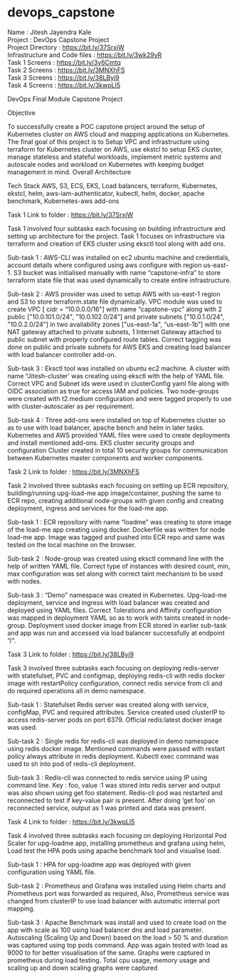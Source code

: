 # devops_capstone


Name : Jitesh Jayendra Kale </br>
Project : DevOps Capstone Project </br>
Project Directory : https://bit.ly/37SrxjW </br>
Infrastructure and Code files : https://bit.ly/3wk29vR </br>
Task 1 Screens : https://bit.ly/3y6Cmtq </br>
Task 2 Screens : https://bit.ly/3MNXhFS </br>
Task 3 Screens : https://bit.ly/38LByj9 </br>
Task 4 Screens : https://bit.ly/3kwpLI5 </br>



DevOps Final Module
Capstone Project

Objective

To successfully create a POC capstone project around the setup of Kubernetes cluster on AWS cloud and mapping applications on Kubernetes. The final goal of this project is to Setup VPC and infrastructure using terraform for Kubernetes cluster on AWS, use ekstcl to setup EKS cluster, manage stateless and stateful workloads, implement metric systems and autoscale nodes and workload on Kubernetes with keeping budget management in mind.
Overall Architecture

Tech Stack
AWS, S3, ECS, EKS, Load balancers, terraform, Kubernetes, ekstcl, helm, aws-iam-authenticator, kubectl, helm, docker, apache benchmark, Kubernetes-aws add-ons

Task 1
Link to folder : https://bit.ly/37SrxjW


Task 1 involved four subtasks each focusing on building infrastructure and setting up architecture for the project. Task 1 focuses on infrastructure via terraform and creation of EKS cluster using eksctl tool along with add ons.

Sub-task 1 :
AWS-CLI was installed on ec2 ubuntu machine and credentials, account details where configured using aws configure with region us-east-1.
S3 bucket was initialised manually with name “capstone-infra” to store terraform state file that was used dynamically to create entire infrastructure.

Sub-task 2 :
AWS provider was used to setup AWS with us-east-1 region and S3 to store terraform.state file dynamically.
VPC module was used to create VPC [ cidr = “10.0.0.0/16"]  with name “capstone-vpc” along with 2 public ["10.0.101.0/24", "10.0.102.0/24"] and private subnets ["10.0.1.0/24", "10.0.2.0/24"] in two availability zones ["us-east-1a", “us-east-1b”]  with one NAT gateway attached to private subnets, 1 Internet Gateway attached to public subnet with properly configured route tables.
Correct tagging was done on public and private subnets for AWS EKS and creating load balancer with load balancer controller add-on.

Sub-task 3 :
Eksctl tool was installed on ubuntu ec2 machine.
A cluster with name “Jitesh-cluster’ was creating using eksctl with the help of YAML file.
Correct VPC and Subnet ids were used in clusterConfig yaml file along with OIDC association as true for access IAM and policies.
Two node-groups were created with t2.medium configuration and were tagged properly to use with cluster-autoscaler as per requirement.

Sub-task 4 :
Three add-ons were installed on top of Kubernetes cluster so as to use with load balancer, apache bench and helm in later tasks.
Kubernetes and AWS provided YAML files were used to create deployments and install mentioned add-ons.
EKS cluster security groups and configuration
Cluster created in total 10 security groups for communication between Kubernetes master components and worker components.

Task 2
Link to folder : https://bit.ly/3MNXhFS

Task 2 involved three subtasks each focusing on setting up ECR repository, building/running upg-load-me app image/container, pushing the same to ECR repo, creating additional node-groups with given config and creating deployment, ingress and services for the load-me app.

Sub-task 1 :
ECR repository with name “loadme” was creating to store image of the load-me app creating using docker.
Dockerfile was written for node load-me app.
Image was tagged and pushed into ECR repo and same was tested on the local machine on the browser.

Sub-task 2 :
Node-group was created using eksctl command line with the help of written YAML file.
Correct type of instances with desired count, min, max configuration was set along with correct taint mechanism to be used with nodes.

Sub-task 3 :
“Demo” namespace was created in Kubernetes.
Upg-load-me deployment, service and ingress with load balancer was created and deployed using YAML files.
Correct Tolerations and Affinity configuration was mapped in deployment YAML so as to work with taints created in node-group.
Deployment used docker image from ECR stored in earlier sub-task and app was run and accessed via load balancer successfully at endpoint “/“.

Task 3
Link to folder : https://bit.ly/38LByj9

Task 3 involved three subtasks each focusing on deploying redis-server with statefulset, PVC and configmap, deploying redis-cli with redis docker image with restartPolicy configuration, connect redis service from cli and do required operations all in demo namespace.

Sub-task 1 :
Statefulset Redis server was created along with service, configMap, PVC and required attributes.
Service created used clusterIP to access redis-server pods on port 6379.
Official redis:latest docker image was used.

Sub-task 2 :
Single redis for redis-cli was deployed in demo namespace using redis docker image.
Mentioned commands were passed with restart policy always attribute in redis deployment.
Kubectl exec command was used to sh into pod of redis-cli deployment.

Sub-task 3 :
Redis-cli was connected to redis service using IP using command line.
Key : foo, value :1 was stored into redis server and output was also shown using get foo statement.
Redis-cli pod was restarted and reconnected to test if key-value pair is present.
After doing ‘get foo’ on reconnected service, output as 1 was printed and data was present.

Task 4
Link to folder : https://bit.ly/3kwpLI5

Task 4 involved three subtasks each focusing on  deploying Horizontal Pod Scaler for upg-loadme app, installing prometheus and grafana using helm, Load test the HPA pods using apache benchmark tool and visualise load.

Sub-task 1 :
HPA for upg-loadme app was deployed with given configuration using YAML file.

Sub-task 2 :
Prometheus and Grafana was installed using Helm charts and Prometheus port was forwarded as required,
Also, Prometheus service was changed from clusterIP to use load balancer with automatic internal port mapping.

Sub-task 3 :
Apache Benchmark was install and used to create load on the app with scale as 100 using load balancer dns and load parameter.
Autoscaling (Scaling Up and Down) based on the load > 50 % and duration was captured using top pods command.
App was again tested with load as 9000 to for better visualisation of the same.
Graphs were captured in prometheus during load testing. Total cpu usage, memory usage and scaling up and down scaling graphs were captured
